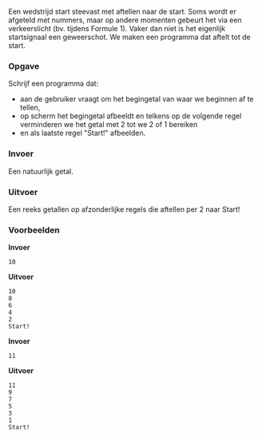 Een wedstrijd start steevast met aftellen naar de start. Soms wordt er afgeteld met nummers, maar op andere momenten gebeurt het via een verkeerslicht (bv. tijdens Formule 1). Vaker dan niet is het eigenlijk startsignaal een geweerschot. We maken een programma dat aftelt tot de start.

### Opgave

Schrijf een programma dat:
- aan de gebruiker vraagt om het begingetal van waar we beginnen af te tellen,
- op scherm het begingetal afbeeldt en telkens op de volgende regel verminderen we het getal met 2 tot we 2 of 1 bereiken
- en als laatste regel "Start!" afbeelden.

### Invoer

Een natuurlijk getal.

### Uitvoer

Een reeks getallen op afzonderlijke regels die aftellen per 2 naar Start!

### Voorbeelden

**Invoer**
    
    10

**Uitvoer**
    
    10
    8
    6
    4
    2
    Start!
    
**Invoer**
    
    11

**Uitvoer**
    
    11
    9
    7
    5
    3
    1
    Start!  
   
